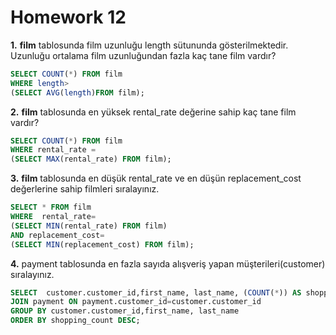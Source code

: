 # Homework 12 
**1.** **film** tablosunda film uzunluğu length sütununda gösterilmektedir. Uzunluğu ortalama film uzunluğundan fazla kaç tane film vardır?
```sql
SELECT COUNT(*) FROM film
WHERE length>
(SELECT AVG(length)FROM film);
```

**2.** **film** tablosunda en yüksek rental_rate değerine sahip kaç tane film vardır?
```sql
SELECT COUNT(*) FROM film
WHERE rental_rate = 
(SELECT MAX(rental_rate) FROM film);
```
**3.** **film** tablosunda en düşük rental_rate ve en düşün replacement_cost değerlerine sahip filmleri sıralayınız.
```sql
SELECT * FROM film
WHERE  rental_rate=
(SELECT MIN(rental_rate) FROM film)
AND replacement_cost=
(SELECT MIN(replacement_cost) FROM film);
```
**4.** payment tablosunda en fazla sayıda alışveriş yapan müşterileri(customer) sıralayınız.
```sql
SELECT  customer.customer_id,first_name, last_name, (COUNT(*)) AS shopping_count FROM customer
JOIN payment ON payment.customer_id=customer.customer_id
GROUP BY customer.customer_id,first_name, last_name
ORDER BY shopping_count DESC;
```
